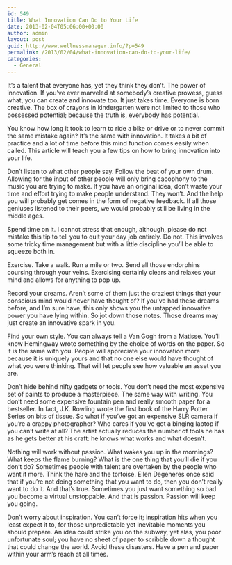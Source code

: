 ```yaml
---
id: 549
title: What Innovation Can Do to Your Life
date: 2013-02-04T05:06:00+00:00
author: admin
layout: post
guid: http://www.wellnessmanager.info/?p=549
permalink: /2013/02/04/what-innovation-can-do-to-your-life/
categories:
  - General
---
```

It&#8217;s a talent that everyone has, yet they think they don&#8217;t. The power of innovation. If you&#8217;ve ever marveled at somebody&#8217;s creative prowess, guess what, you can create and innovate too. It just takes time. Everyone is born creative. The box of crayons in kindergarten were not limited to those who possessed potential; because the truth is, everybody has potential.

You know how long it took to learn to ride a bike or drive or to never commit the same mistake again? It&#8217;s the same with innovation. It takes a bit of practice and a lot of time before this mind function comes easily when called. This article will teach you a few tips on how to bring innovation into your life.

Don&#8217;t listen to what other people say. Follow the beat of your own drum. Allowing for the input of other people will only bring cacophony to the music you are trying to make. If you have an original idea, don&#8217;t waste your time and effort trying to make people understand. They won&#8217;t. And the help you will probably get comes in the form of negative feedback. If all those geniuses listened to their peers, we would probably still be living in the middle ages.

Spend time on it. I cannot stress that enough, although, please do not mistake this tip to tell you to quit your day job entirely. Do not. This involves some tricky time management but with a little discipline you&#8217;ll be able to squeeze both in.

Exercise. Take a walk. Run a mile or two. Send all those endorphins coursing through your veins. Exercising certainly clears and relaxes your mind and allows for anything to pop up.

Record your dreams. Aren&#8217;t some of them just the craziest things that your conscious mind would never have thought of? If you&#8217;ve had these dreams before, and I&#8217;m sure have, this only shows you the untapped innovative power you have lying within. So jot down those notes. Those dreams may just create an innovative spark in you.

Find your own style. You can always tell a Van Gogh from a Matisse. You&#8217;ll know Hemingway wrote something by the choice of words on the paper. So it is the same with you. People will appreciate your innovation more because it is uniquely yours and that no one else would have thought of what you were thinking. That will let people see how valuable an asset you are.

Don&#8217;t hide behind nifty gadgets or tools. You don&#8217;t need the most expensive set of paints to produce a masterpiece. The same way with writing. You don&#8217;t need some expensive fountain pen and really smooth paper for a bestseller. In fact, J.K. Rowling wrote the first book of the Harry Potter Series on bits of tissue. So what if you&#8217;ve got an expensive SLR camera if you&#8217;re a crappy photographer? Who cares if you&#8217;ve got a binging laptop if you can&#8217;t write at all? The artist actually reduces the number of tools he has as he gets better at his craft: he knows what works and what doesn&#8217;t.

Nothing will work without passion. What wakes you up in the mornings? What keeps the flame burning? What is the one thing that you&#8217;ll die if you don&#8217;t do? Sometimes people with talent are overtaken by the people who want it more. Think the hare and the tortoise. Ellen Degeneres once said that if you&#8217;re not doing something that you want to do, then you don&#8217;t really want to do it. And that&#8217;s true. Sometimes you just want something so bad you become a virtual unstoppable. And that is passion. Passion will keep you going.

Don&#8217;t worry about inspiration. You can&#8217;t force it; inspiration hits when you least expect it to, for those unpredictable yet inevitable moments you should prepare. An idea could strike you on the subway, yet alas, you poor unfortunate soul; you have no sheet of paper to scribble down a thought that could change the world. Avoid these disasters. Have a pen and paper within your arm&#8217;s reach at all times.